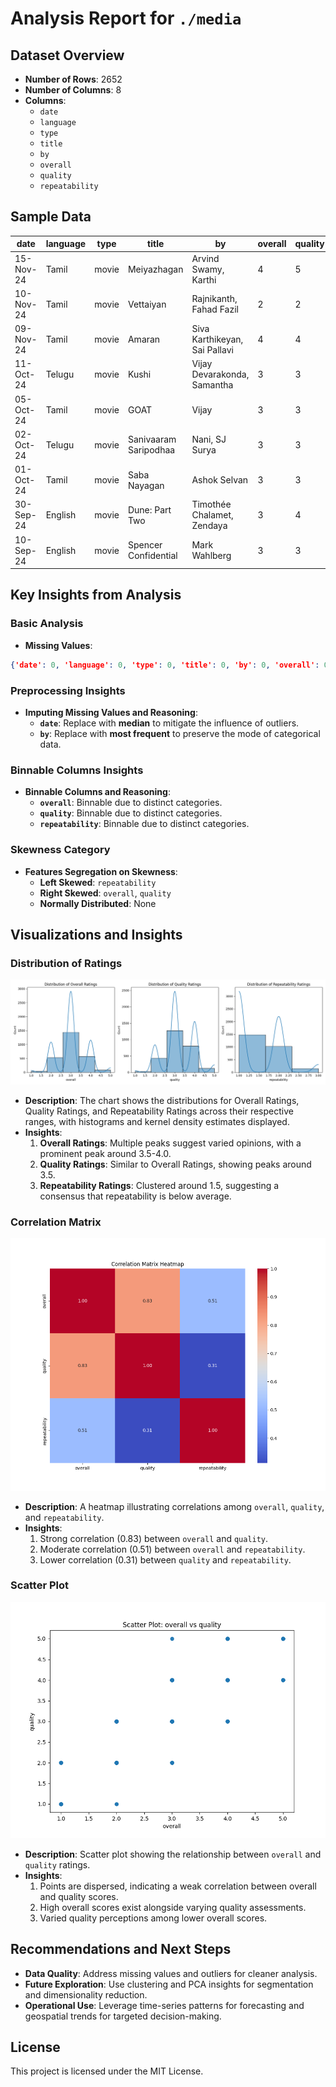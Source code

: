 # Analysis Report for `./media`

## Dataset Overview
- **Number of Rows**: 2652
- **Number of Columns**: 8  
- **Columns**:  
  - `date`  
  - `language`  
  - `type`  
  - `title`  
  - `by`  
  - `overall`  
  - `quality`  
  - `repeatability`  

## Sample Data
| date       | language | type  | title                            | by                      | overall | quality | repeatability |
|------------|----------|-------|----------------------------------|------------------------|---------|---------|---------------|
| 15-Nov-24  | Tamil    | movie | Meiyazhagan                      | Arvind Swamy, Karthi   | 4       | 5       | 1             |
| 10-Nov-24  | Tamil    | movie | Vettaiyan                       | Rajnikanth, Fahad Fazil | 2       | 2       | 1             |
| 09-Nov-24  | Tamil    | movie | Amaran                          | Siva Karthikeyan, Sai Pallavi | 4       | 4       | 1             |
| 11-Oct-24  | Telugu   | movie | Kushi                           | Vijay Devarakonda, Samantha | 3       | 3       | 1             |
| 05-Oct-24  | Tamil    | movie | GOAT                            | Vijay                  | 3       | 3       | 1             |
| 02-Oct-24  | Telugu   | movie | Sanivaaram Saripodhaa          | Nani, SJ Surya         | 3       | 3       | 1             |
| 01-Oct-24  | Tamil    | movie | Saba Nayagan                   | Ashok Selvan           | 3       | 3       | 2             |
| 30-Sep-24  | English   | movie | Dune: Part Two                 | Timothée Chalamet, Zendaya  | 3       | 4       | 1             |
| 10-Sep-24  | English   | movie | Spencer Confidential             | Mark Wahlberg          | 3       | 3       | 1             |

## Key Insights from Analysis

### Basic Analysis
- **Missing Values**:  
```json
{'date': 0, 'language': 0, 'type': 0, 'title': 0, 'by': 0, 'overall': 0, 'quality': 0, 'repeatability': 0}
```

### Preprocessing Insights
- **Imputing Missing Values and Reasoning**:  
  - **`date`**: Replace with **median** to mitigate the influence of outliers.  
  - **`by`**: Replace with **most frequent** to preserve the mode of categorical data.

### Binnable Columns Insights
- **Binnable Columns and Reasoning**:  
  - **`overall`**: Binnable due to distinct categories.  
  - **`quality`**: Binnable due to distinct categories.  
  - **`repeatability`**: Binnable due to distinct categories.  

### Skewness Category
- **Features Segregation on Skewness**:  
  - **Left Skewed**: `repeatability`  
  - **Right Skewed**: `overall`, `quality`  
  - **Normally Distributed**: None  

## Visualizations and Insights

### Distribution of Ratings
![binnable_columns_distribution.png](binnable_columns_distribution.png)
- **Description**: The chart shows the distributions for Overall Ratings, Quality Ratings, and Repeatability Ratings across their respective ranges, with histograms and kernel density estimates displayed.
- **Insights**:  
  1. **Overall Ratings**: Multiple peaks suggest varied opinions, with a prominent peak around 3.5-4.0.  
  2. **Quality Ratings**: Similar to Overall Ratings, showing peaks around 3.5.  
  3. **Repeatability Ratings**: Clustered around 1.5, suggesting a consensus that repeatability is below average.

### Correlation Matrix
![correlation_matrix.png](correlation_matrix.png)
- **Description**: A heatmap illustrating correlations among `overall`, `quality`, and `repeatability`.
- **Insights**:  
  1. Strong correlation (0.83) between `overall` and `quality`.  
  2. Moderate correlation (0.51) between `overall` and `repeatability`.  
  3. Lower correlation (0.31) between `quality` and `repeatability`.

### Scatter Plot
![scatter_plot.png](scatter_plot.png)
- **Description**: Scatter plot showing the relationship between `overall` and `quality` ratings.
- **Insights**:  
  1. Points are dispersed, indicating a weak correlation between overall and quality scores.  
  2. High overall scores exist alongside varying quality assessments.  
  3. Varied quality perceptions among lower overall scores.

## Recommendations and Next Steps
- **Data Quality**: Address missing values and outliers for cleaner analysis.
- **Future Exploration**: Use clustering and PCA insights for segmentation and dimensionality reduction.
- **Operational Use**: Leverage time-series patterns for forecasting and geospatial trends for targeted decision-making.

## License
This project is licensed under the MIT License.